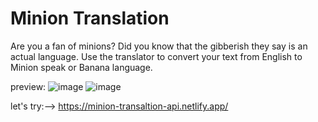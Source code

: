 # Minion Translation 

Are you a fan of minions? Did you know that the gibberish they say is an actual language. Use the translator to convert your text from English to Minion speak or Banana language.

preview:
![image](https://user-images.githubusercontent.com/100896986/210194349-aed3d874-3008-4aff-8627-0cd57f4a147a.png)
![image](https://user-images.githubusercontent.com/100896986/210194353-bcc1a0bd-de7d-41e8-abe7-4572e63ff400.png)

let's try:--> https://minion-transaltion-api.netlify.app/
 
